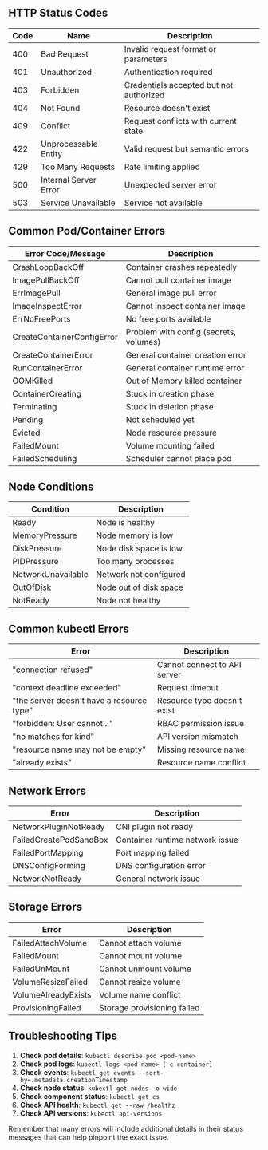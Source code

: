 ## HTTP Status Codes

| Code | Name | Description |
|------|------|-------------|
| 400 | Bad Request | Invalid request format or parameters |
| 401 | Unauthorized | Authentication required |
| 403 | Forbidden | Credentials accepted but not authorized |
| 404 | Not Found | Resource doesn't exist |
| 409 | Conflict | Request conflicts with current state |
| 422 | Unprocessable Entity | Valid request but semantic errors |
| 429 | Too Many Requests | Rate limiting applied |
| 500 | Internal Server Error | Unexpected server error |
| 503 | Service Unavailable | Service not available |

## Common Pod/Container Errors

| Error Code/Message | Description |
|--------------------|-------------|
| CrashLoopBackOff | Container crashes repeatedly |
| ImagePullBackOff | Cannot pull container image |
| ErrImagePull | General image pull error |
| ImageInspectError | Cannot inspect container image |
| ErrNoFreePorts | No free ports available |
| CreateContainerConfigError | Problem with config (secrets, volumes) |
| CreateContainerError | General container creation error |
| RunContainerError | General container runtime error |
| OOMKilled | Out of Memory killed container |
| ContainerCreating | Stuck in creation phase |
| Terminating | Stuck in deletion phase |
| Pending | Not scheduled yet |
| Evicted | Node resource pressure |
| FailedMount | Volume mounting failed |
| FailedScheduling | Scheduler cannot place pod |

## Node Conditions

| Condition | Description |
|-----------|-------------|
| Ready | Node is healthy |
| MemoryPressure | Node memory is low |
| DiskPressure | Node disk space is low |
| PIDPressure | Too many processes |
| NetworkUnavailable | Network not configured |
| OutOfDisk | Node out of disk space |
| NotReady | Node not healthy |

## Common kubectl Errors

| Error | Description |
|-------|-------------|
| "connection refused" | Cannot connect to API server |
| "context deadline exceeded" | Request timeout |
| "the server doesn't have a resource type" | Resource type doesn't exist |
| "forbidden: User cannot..." | RBAC permission issue |
| "no matches for kind" | API version mismatch |
| "resource name may not be empty" | Missing resource name |
| "already exists" | Resource name conflict |

## Network Errors

| Error | Description |
|-------|-------------|
| NetworkPluginNotReady | CNI plugin not ready |
| FailedCreatePodSandBox | Container runtime network issue |
| FailedPortMapping | Port mapping failed |
| DNSConfigForming | DNS configuration error |
| NetworkNotReady | General network issue |

## Storage Errors

| Error | Description |
|-------|-------------|
| FailedAttachVolume | Cannot attach volume |
| FailedMount | Cannot mount volume |
| FailedUnMount | Cannot unmount volume |
| VolumeResizeFailed | Cannot resize volume |
| VolumeAlreadyExists | Volume name conflict |
| ProvisioningFailed | Storage provisioning failed |

## Troubleshooting Tips

1. **Check pod details**: `kubectl describe pod <pod-name>`
2. **Check pod logs**: `kubectl logs <pod-name> [-c container]`
3. **Check events**: `kubectl get events --sort-by=.metadata.creationTimestamp`
4. **Check node status**: `kubectl get nodes -o wide`
5. **Check component status**: `kubectl get cs`
6. **Check API health**: `kubectl get --raw /healthz`
7. **Check API versions**: `kubectl api-versions`

Remember that many errors will include additional details in their status messages that can help pinpoint the exact issue.